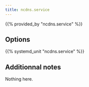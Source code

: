 ```yaml
---
title: ncdns.service
---
```


{{% provided_by "ncdns.service" %}}

## Options

{{% systemd_unit "ncdns.service" %}}

## Additionnal notes

Nothing here.